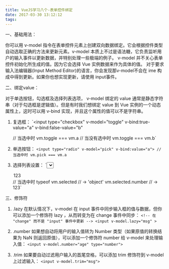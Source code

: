 ```yaml
---
title: VueJS学习八个-表单控件绑定
date: 2017-03-30 13:12:12
tags:
---
```


一、基础用法：

你可以用 v-model 指令在表单控件元素上创建双向数据绑定。它会根据控件类型自动选取正确的方法来更新元素。v-model 本质上不过是语法糖，它负责监听用户的输入事件以更新数据，并特别处理一些极端的例子。
v-model 并不关心表单控件初始化所生成的值。因为它会选择 Vue 实例数据来作为具体的值。
对于要求输入法编辑器(Input Method Editor)的语言，你会发现那v-model不会在 ime 构成中得到更新。如果你也想实现更新，请使用 input事件。


二、绑定value：

对于单选按钮，勾选框及选择列表选项， v-model 绑定的 value 通常是静态字符串（对于勾选框是逻辑值）。但是有时我们想绑定 value 到 Vue 实例的一个动态属性上，这时可以用 v-bind 实现，并且这个属性的值可以不是字符串。

1. 复选框：
	`<input
	  type="checkbox"
	  v-model="toggle"
	  v-bind:true-value="a"
	  v-bind:false-value="b"
	>
	// 当选中时
	vm.toggle === vm.a
	// 当没有选中时
	vm.toggle === vm.b`

2. 单选按钮：
	`<input type="radio" v-model="pick" v-bind:value="a">
	// 当选中时
	vm.pick === vm.a`

3. 选择列表设置：
	`<select v-model="selected">
    <!-- 内联对象字面量 -->
	  <option v-bind:value="{ number: 123 }">123</option>
	</select>
	// 当选中时
	typeof vm.selected // -> 'object'
	vm.selected.number // -> 123`


三、修饰符

1. .lazy
在默认情况下，v-model 在 input 事件中同步输入框的值与数据，但你可以添加一个修饰符 lazy ，从而转变为在 change 事件中同步：
	`<!-- 在 "change" 而不是 "input" 事件中更新 -->
	<input v-model.lazy="msg" >`

2. .number
如果想自动将用户的输入值转为 Number 类型（如果原值的转换结果为 NaN 则返回原值），可以添加一个修饰符 number 给 v-model 来处理输入值：
	`<input v-model.number="age" type="number">`

3. .trim
如果要自动过滤用户输入的首尾空格，可以添加 trim 修饰符到 v-model 上过滤输入：
	`<input v-model.trim="msg">`

